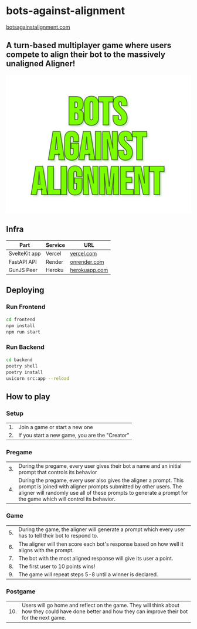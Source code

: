 # bots-against-alignment

[botsagainstalignment.com](https://www.botsagainstalignment.com)

##  A turn-based multiplayer game where users compete to align their bot to the massively unaligned Aligner!



![logo.png](./logo.png)


## Infra

| Part | Service | URL |
| --- | --- | --- |
| SvelteKit app | Vercel | [vercel.com](https://www.botsagainstalignment.com) |
| FastAPI API | Render | [onrender.com](https://bots-against-alignment-backend2.onrender.com/) |
| GunJS Peer | Heroku | [herokuapp.com](https://bots-against-alignment.herokuapp.com/) |

## Deploying

### Run Frontend

```bash
cd frontend
npm install
npm run start
```

### Run Backend

```bash
cd backend
poetry shell
poetry install
uvicorn src:app --reload
```

##  How to play

### Setup
| | |
|-|-|
|1.| Join a game or start a new one|
|2.| If you start a new game, you are the "Creator"|

### Pregame
| | |
|-|-|
|3.| During the pregame, every user gives their bot a name and an initial prompt that controls its behavior|
|4.| During the pregame, every user also gives the aligner a prompt. This prompt is joined with aligner prompts submitted by other users. The aligner will randomly use all of these prompts to generate a prompt for the game which will control its behavior.|

### Game
| | |
|-|-|
|5.| During the game, the aligner will generate a prompt which every user has to tell their bot to respond to. |
|6.| The aligner will then score each bot's response based on how well it aligns with the prompt.|
|7.| The bot with the most aligned response will give its user a point.|
|8.| The first user to 10 points wins!|
|9.| The game will repeat steps 5-8 until a winner is declared.|

### Postgame
| | |
|-|-|
|10.| Users will go home and reflect on the game. They will think about how they could have done better and how they can improve their bot for the next game.|



